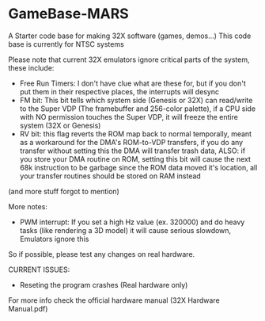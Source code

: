 # GameBase-MARS
A Starter code base for making 32X software (games, demos...)
This code base is currently for NTSC systems

Please note that current 32X emulators ignore critical parts of the system, these include:

- Free Run Timers: I don't have clue what are these for, but if you don't put them in their respective places, the interrupts will desync
- FM bit: This bit tells which system side (Genesis or 32X) can read/write to the Super VDP (The framebuffer and 256-color palette), if a CPU side with NO permission touches the Super VDP, it will freeze the entire system (32X or Genesis)
- RV bit: this flag reverts the ROM map back to normal temporally, meant as a workaround for the DMA's ROM-to-VDP transfers, if you do any transfer without setting this the DMA will transfer trash data, ALSO: if you store your DMA routine on ROM, setting this bit will cause the next 68k instruction to be garbage since the ROM data moved it's location, all your transfer routines should be stored on RAM instead

(and more stuff forgot to mention)

More notes:
- PWM interrupt: If you set a high Hz value (ex. 320000) and do heavy tasks (like rendering a 3D model) it will cause serious slowdown, Emulators ignore this

So if possible, please test any changes on real hardware.


CURRENT ISSUES:
- Reseting the program crashes (Real hardware only)



For more info check the official hardware manual (32X Hardware Manual.pdf)
